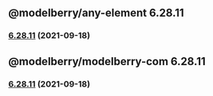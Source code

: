## @modelberry/any-element 6.28.11

### [6.28.11](https://github.com/modelberry/sites/compare/6.28.10...6.28.11) (2021-09-18)



## @modelberry/modelberry-com 6.28.11

### [6.28.11](https://github.com/modelberry/sites/compare/6.28.10...6.28.11) (2021-09-18)


